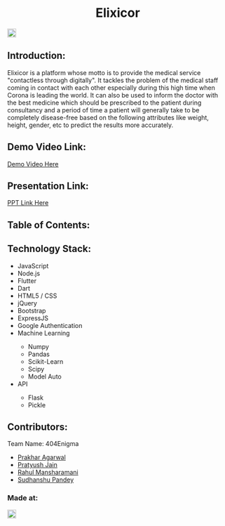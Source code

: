 <h1 align="center">Elixicor</h1>

<a href="https://hack36.com"> <img src="http://bit.ly/BuiltAtHack36" height=20px> </a>

## Introduction:

Elixicor is a platform whose motto is to provide the medical service "contactless through digitally". It tackles the problem of the medical staff coming in contact with each other especially during this high time when Corona is leading the world. It can also be used to inform the doctor with the best medicine which should be prescribed to the patient during consultancy and a period of time a patient will generally take to be completely disease-free based on the following attributes like weight, height, gender, etc to predict the results more accurately.

## Demo Video Link:

<a href="#">Demo Video Here</a>

## Presentation Link:

<a href="https://drive.google.com/file/d/1fWS372pYAwvYckhIH7qO6VZ69He9JsOf/view?usp=sharing"> PPT Link Here </a>

## Table of Contents:

## Technology Stack:

<ul>
<li>JavaScript</li>
<li>Node.js</li>
<li>Flutter</li>
<li>Dart</li>
<li>HTML5 / CSS</li>
<li>jQuery</li>
<li>Bootstrap</li>
<li>ExpressJS</li>
<li>Google Authentication</li>
<li>Machine Learning</li>
<ul>
<li>Numpy</li>
<li>Pandas</li>
<li>Scikit-Learn</li>
<li>Scipy</li>
<li>Model Auto</li>
</ul>
</li>
<li>API</li>
<ul>
<li>Flask</li>
<li>Pickle</li>
</ul>
</ul>

## Contributors:

Team Name: 404Enigma

- [Prakhar Agarwal](https://github.com/prakhar-agarwall)
- [Pratyush Jain](https://github.com/pratyushjain122)
- [Rahul Mansharamani](https://github.com/rahulmansharamani14)
- [Sudhanshu Pandey](https://github.com/Sudhanshu1304)

### Made at:

<a href="https://hack36.com"> <img src="http://bit.ly/BuiltAtHack36" height=20px> </a>
